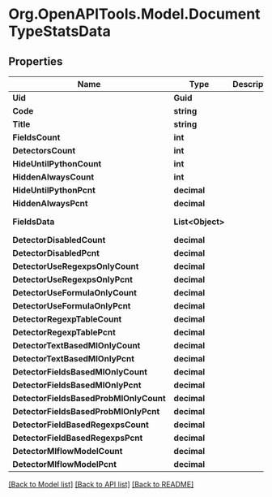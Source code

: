 
# Org.OpenAPITools.Model.DocumentTypeStatsData

## Properties

Name | Type | Description | Notes
------------ | ------------- | ------------- | -------------
**Uid** | **Guid** |  | 
**Code** | **string** |  | 
**Title** | **string** |  | 
**FieldsCount** | **int** |  | 
**DetectorsCount** | **int** |  | 
**HideUntilPythonCount** | **int** |  | 
**HiddenAlwaysCount** | **int** |  | 
**HideUntilPythonPcnt** | **decimal** |  | 
**HiddenAlwaysPcnt** | **decimal** |  | 
**FieldsData** | **List&lt;Object&gt;** |  | [optional] [readonly] 
**DetectorDisabledCount** | **decimal** |  | 
**DetectorDisabledPcnt** | **decimal** |  | 
**DetectorUseRegexpsOnlyCount** | **decimal** |  | 
**DetectorUseRegexpsOnlyPcnt** | **decimal** |  | 
**DetectorUseFormulaOnlyCount** | **decimal** |  | 
**DetectorUseFormulaOnlyPcnt** | **decimal** |  | 
**DetectorRegexpTableCount** | **decimal** |  | 
**DetectorRegexpTablePcnt** | **decimal** |  | 
**DetectorTextBasedMlOnlyCount** | **decimal** |  | 
**DetectorTextBasedMlOnlyPcnt** | **decimal** |  | 
**DetectorFieldsBasedMlOnlyCount** | **decimal** |  | 
**DetectorFieldsBasedMlOnlyPcnt** | **decimal** |  | 
**DetectorFieldsBasedProbMlOnlyCount** | **decimal** |  | 
**DetectorFieldsBasedProbMlOnlyPcnt** | **decimal** |  | 
**DetectorFieldBasedRegexpsCount** | **decimal** |  | 
**DetectorFieldBasedRegexpsPcnt** | **decimal** |  | 
**DetectorMlflowModelCount** | **decimal** |  | 
**DetectorMlflowModelPcnt** | **decimal** |  | 

[[Back to Model list]](../README.md#documentation-for-models)
[[Back to API list]](../README.md#documentation-for-api-endpoints)
[[Back to README]](../README.md)


